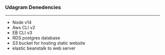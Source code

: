 ### Udagram Denedencies

---

* Node v14
* Aws CLI v2
* EB CLI v3
* RDS postgres database
* S3 bucket for hosting static website
* elastic beanstalk to web server
